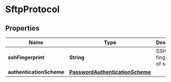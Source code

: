 # SftpProtocol

## Properties
Name | Type | Description | Notes
------------ | ------------- | ------------- | -------------
**sshFingerprint** | **String** | SSH fingerprint of server | 
**authenticationScheme** | [**PasswordAuthenticationScheme**](PasswordAuthenticationScheme.md) |  | 
